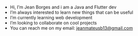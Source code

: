 - Hi, I’m Jean Borges and i am a Java and Flutter dev
- I’m always interested to learn new things that can be useful
- I’m currently learning web development 
- I’m looking to collaborate on cool projects 
- You can reach me on my email: jeanmateusb13@gmail.com

<!---
jeanscc/jeanscc is a ✨ special ✨ repository because its `README.md` (this file) appears on your GitHub profile.
You can click the Preview link to take a look at your changes.
--->
